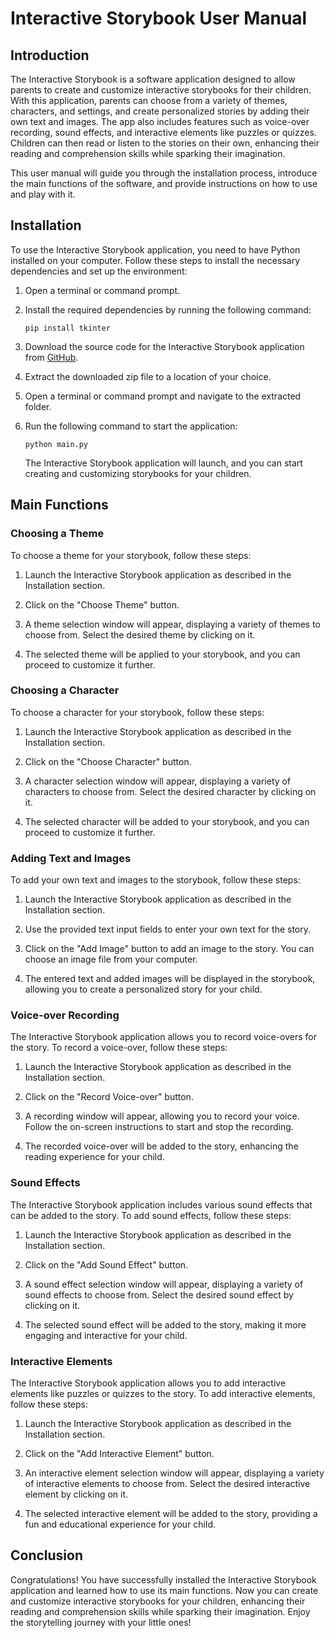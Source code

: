# Interactive Storybook User Manual

## Introduction

The Interactive Storybook is a software application designed to allow parents to create and customize interactive storybooks for their children. With this application, parents can choose from a variety of themes, characters, and settings, and create personalized stories by adding their own text and images. The app also includes features such as voice-over recording, sound effects, and interactive elements like puzzles or quizzes. Children can then read or listen to the stories on their own, enhancing their reading and comprehension skills while sparking their imagination.

This user manual will guide you through the installation process, introduce the main functions of the software, and provide instructions on how to use and play with it.

## Installation

To use the Interactive Storybook application, you need to have Python installed on your computer. Follow these steps to install the necessary dependencies and set up the environment:

1. Open a terminal or command prompt.

2. Install the required dependencies by running the following command:

   ```
   pip install tkinter
   ```

3. Download the source code for the Interactive Storybook application from [GitHub](https://github.com/your-repository-link).

4. Extract the downloaded zip file to a location of your choice.

5. Open a terminal or command prompt and navigate to the extracted folder.

6. Run the following command to start the application:

   ```
   python main.py
   ```

   The Interactive Storybook application will launch, and you can start creating and customizing storybooks for your children.

## Main Functions

### Choosing a Theme

To choose a theme for your storybook, follow these steps:

1. Launch the Interactive Storybook application as described in the Installation section.

2. Click on the "Choose Theme" button.

3. A theme selection window will appear, displaying a variety of themes to choose from. Select the desired theme by clicking on it.

4. The selected theme will be applied to your storybook, and you can proceed to customize it further.

### Choosing a Character

To choose a character for your storybook, follow these steps:

1. Launch the Interactive Storybook application as described in the Installation section.

2. Click on the "Choose Character" button.

3. A character selection window will appear, displaying a variety of characters to choose from. Select the desired character by clicking on it.

4. The selected character will be added to your storybook, and you can proceed to customize it further.

### Adding Text and Images

To add your own text and images to the storybook, follow these steps:

1. Launch the Interactive Storybook application as described in the Installation section.

2. Use the provided text input fields to enter your own text for the story.

3. Click on the "Add Image" button to add an image to the story. You can choose an image file from your computer.

4. The entered text and added images will be displayed in the storybook, allowing you to create a personalized story for your child.

### Voice-over Recording

The Interactive Storybook application allows you to record voice-overs for the story. To record a voice-over, follow these steps:

1. Launch the Interactive Storybook application as described in the Installation section.

2. Click on the "Record Voice-over" button.

3. A recording window will appear, allowing you to record your voice. Follow the on-screen instructions to start and stop the recording.

4. The recorded voice-over will be added to the story, enhancing the reading experience for your child.

### Sound Effects

The Interactive Storybook application includes various sound effects that can be added to the story. To add sound effects, follow these steps:

1. Launch the Interactive Storybook application as described in the Installation section.

2. Click on the "Add Sound Effect" button.

3. A sound effect selection window will appear, displaying a variety of sound effects to choose from. Select the desired sound effect by clicking on it.

4. The selected sound effect will be added to the story, making it more engaging and interactive for your child.

### Interactive Elements

The Interactive Storybook application allows you to add interactive elements like puzzles or quizzes to the story. To add interactive elements, follow these steps:

1. Launch the Interactive Storybook application as described in the Installation section.

2. Click on the "Add Interactive Element" button.

3. An interactive element selection window will appear, displaying a variety of interactive elements to choose from. Select the desired interactive element by clicking on it.

4. The selected interactive element will be added to the story, providing a fun and educational experience for your child.

## Conclusion

Congratulations! You have successfully installed the Interactive Storybook application and learned how to use its main functions. Now you can create and customize interactive storybooks for your children, enhancing their reading and comprehension skills while sparking their imagination. Enjoy the storytelling journey with your little ones!